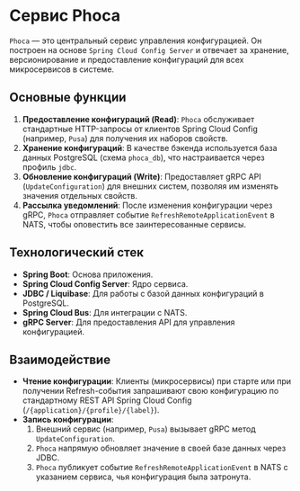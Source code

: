 # Сервис Phoca

`Phoca` — это центральный сервис управления конфигурацией. Он построен на основе `Spring Cloud Config Server` и отвечает за хранение, версионирование и предоставление конфигураций для всех микросервисов в системе.

## Основные функции

1.  **Предоставление конфигураций (Read)**: `Phoca` обслуживает стандартные HTTP-запросы от клиентов Spring Cloud Config (например, `Pusa`) для получения их наборов свойств.
2.  **Хранение конфигураций**: В качестве бэкенда используется база данных PostgreSQL (схема `phoca_db`), что настраивается через профиль `jdbc`.
3.  **Обновление конфигураций (Write)**: Предоставляет gRPC API (`UpdateConfiguration`) для внешних систем, позволяя им изменять значения отдельных свойств.
4.  **Рассылка уведомлений**: После изменения конфигурации через gRPC, `Phoca` отправляет событие `RefreshRemoteApplicationEvent` в NATS, чтобы оповестить все заинтересованные сервисы.

## Технологический стек

- **Spring Boot**: Основа приложения.
- **Spring Cloud Config Server**: Ядро сервиса.
- **JDBC / Liquibase**: Для работы с базой данных конфигураций в PostgreSQL.
- **Spring Cloud Bus**: Для интеграции с NATS.
- **gRPC Server**: Для предоставления API для управления конфигурацией.

## Взаимодействие

- **Чтение конфигурации**: Клиенты (микросервисы) при старте или при получении Refresh-события запрашивают свою конфигурацию по стандартному REST API Spring Cloud Config (`/{application}/{profile}/{label}`).
- **Запись конфигурации**:
    1.  Внешний сервис (например, `Pusa`) вызывает gRPC метод `UpdateConfiguration`.
    2.  `Phoca` напрямую обновляет значение в своей базе данных через JDBC.
    3.  `Phoca` публикует событие `RefreshRemoteApplicationEvent` в NATS с указанием сервиса, чья конфигурация была затронута.
